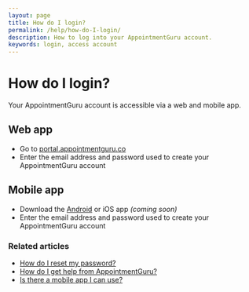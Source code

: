 ```yaml
---
layout: page
title: How do I login?
permalink: /help/how-do-I-login/
description: How to log into your AppointmentGuru account.
keywords: login, access account
---
```


# How do I login?

Your AppointmentGuru account is accessible via a web and mobile app.

## Web app

* Go to [portal.appointmentguru.co](https://portal.appointmentguru.co/)
* Enter the email address and password used to create your AppointmentGuru account

## Mobile app

* Download the [Android](https://play.google.com/store/apps/details?id=za.co.AppointmentGuru.practitioner) or iOS app *(coming soon)*
* Enter the email address and password used to create your AppointmentGuru account

### Related articles

* [How do I reset my password?](reset-password)
* [How do I get help from AppointmentGuru?](/help/how-do-I-get-help)
* [Is there a mobile app I can use?](is-there-a-mobile-app)
